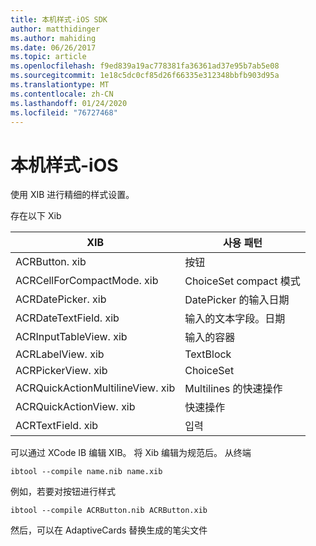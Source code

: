 ```yaml
---
title: 本机样式-iOS SDK
author: matthidinger
ms.author: mahiding
ms.date: 06/26/2017
ms.topic: article
ms.openlocfilehash: f9ed839a19ac778381fa36361ad37e95b7ab5e08
ms.sourcegitcommit: 1e18c5dc0cf85d26f66335e312348bbfb903d95a
ms.translationtype: MT
ms.contentlocale: zh-CN
ms.lasthandoff: 01/24/2020
ms.locfileid: "76727468"
---
```

# <a name="native-styling---ios"></a>本机样式-iOS

使用 XIB 进行精细的样式设置。

存在以下 Xib

| XIB | 사용 패턴 |
|---|---|
| ACRButton. xib | 按钮 |
| ACRCellForCompactMode. xib   | ChoiceSet compact 模式|
| ACRDatePicker. xib | DatePicker 的输入日期 |
| ACRDateTextField. xib  | 输入的文本字段。日期 |
| ACRInputTableView. xib   | 输入的容器 |
| ACRLabelView. xib  | TextBlock |
| ACRPickerView. xib | ChoiceSet |
| ACRQuickActionMultilineView. xib  | Multilines 的快速操作 |
| ACRQuickActionView. xib | 快速操作 |
| ACRTextField. xib | 입력 |

可以通过 XCode IB 编辑 XIB。
将 Xib 编辑为规范后。
从终端
```
ibtool --compile name.nib name.xib 
```

例如，若要对按钮进行样式
```
ibtool --compile ACRButton.nib ACRButton.xib 
```

然后，可以在 AdaptiveCards 替换生成的笔尖文件
